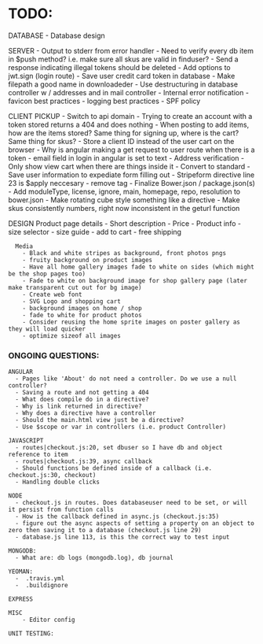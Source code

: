 # TODO:
  DATABASE
    - Database design

  SERVER
    - Output to stderr from error handler
    - Need to verify every db item in $push method? i.e. make sure all skus are valid in finduser?
    - Send a response indicating illegal tokens should be deleted
    - Add options to jwt.sign (login route)
    - Save user credit card token in database
    - Make filepath a good name in downloadeder
    - Use destructuring in database controller w / addresses and in mail controller
    - Internal error notification
    - favicon best practices
    - logging best practices
    - SPF policy

  CLIENT
    PICKUP
    - Switch to api domain
    - Trying to create an account with a token stored returns a 404 and does nothing
    - When posting to add items, how are the items stored? Same thing for signing up, where is the cart? Same thing for skus?
    - Store a client ID instead of the user cart on the browser
    - Why is angular making a get request to user route when there is a token
    - email field in login in angular is set to text
    - Address verification
    - Only show view cart when there are things inside it
    - Convert to standard
    - Save user information to expediate form filling out
    - Stripeform directive line 23 is $apply neccesary
    - remove <base> tag
    - Finalize Bower.json / package.json(s)
    - Add moduleType, license, ignore, main, homepage, repo, resolution to bower.json
    - Make rotating cube style something like a directive
    - Make skus consistently numbers, right now inconsistent in the geturl function

  DESIGN
      Product page details
	    - Short description
        - Price
	    - Product info
	    - size selector
	    - size guide
	    - add to cart
        - free shipping

      Media
        - Black and white stripes as background, front photos pngs
        - fruity background on product images
        - Have all home gallery images fade to white on sides (which might be the shop pages too)
        - Fade to white on background image for shop gallery page (later make transparent cut out for bg image)
        - Create web font
        - SVG Logo and shopping cart
        - background images on home / shop
        - fade to white for product photos
        - Consider reusing the home sprite images on poster gallery as they will load quicker
        - optimize sizeof all images
      
### ONGOING QUESTIONS:
    ANGULAR
      - Pages like 'About' do not need a controller. Do we use a null controller?
      - Saving a route and not getting a 404
      - What does compile do in a directive?
      - Why is link returned in directive?
      - Why does a directive have a controller
      - Should the main.html view just be a directive?
      - Use $scope or var in controllers (i.e. product Controller)

    JAVASCRIPT
      - routes|checkout.js:20, set dbuser so I have db and object reference to item
      - routes|checkout.js:39, async callback
      - Should functions be defined inside of a callback (i.e. checkout.js:30, checkout)
      - Handling double clicks

    NODE
      - checkout.js in routes. Does databaseuser need to be set, or will it persist from function calls
      - How is the callback defined in async.js (checkout.js:35)
      - figure out the async aspects of setting a property on an object to zero then saving it to a database (checkout.js line 29)
      - database.js line 113, is this the correct way to test input

    MONGODB:
      - What are: db logs (mongodb.log), db journal

    YEOMAN:
      -  .travis.yml
      -  .buildignore
      
    EXPRESS

    MISC
        - Editor config

    UNIT TESTING:


